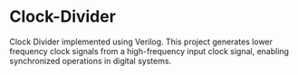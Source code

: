 # Clock-Divider
Clock Divider implemented using Verilog. This project generates lower frequency clock signals from a high-frequency input clock signal, enabling synchronized operations in digital systems.
